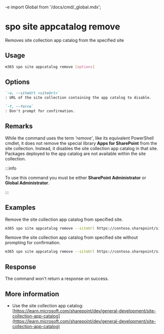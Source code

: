 -e <!-- DISCLAIMER: All secrets, passwords, and sensitive values in this document are examples only and not real credentials. -->
import Global from '/docs/cmd/_global.mdx';

# spo site appcatalog remove

Removes site collection app catalog from the specified site

## Usage

```sh
m365 spo site appcatalog remove [options]
```

## Options

```md definition-list
`-u, --siteUrl <siteUrl>`
: URL of the site collection containing the app catalog to disable.

`-f, --force`
: Don't prompt for confirmation.
```

<Global />

## Remarks

While the command uses the term *'remove'*, like its equivalent PowerShell cmdlet, it does not remove the special library **Apps for SharePoint** from the site collection. Instead, it disables the site collection app catalog in that site. Packages deployed to the app catalog are not available within the site collection.

:::info

To use this command you must be either **SharePoint Administrator** or **Global Administrator**.

:::
    
## Examples

Remove the site collection app catalog from specified site.

```sh
m365 spo site appcatalog remove --siteUrl https://contoso.sharepoint/sites/site
```

Remove the site collection app catalog from specified site without prompting for confirmation.

```sh
m365 spo site appcatalog remove --siteUrl https://contoso.sharepoint/sites/site --force
```

## Response

The command won't return a response on success.

## More information

- Use the site collection app catalog: [https://learn.microsoft.com/sharepoint/dev/general-development/site-collection-app-catalog](https://learn.microsoft.com/sharepoint/dev/general-development/site-collection-app-catalog)
